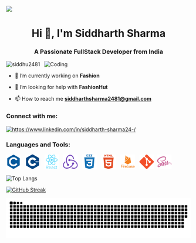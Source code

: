 ![](https://github.com/Siddhu2481/Siddhu2481/blob/main/header.gif)
<h1 align="center">Hi 👋, I'm Siddharth Sharma</h1>
<h3 align="center">A Passionate FullStack Developer from India </h3>
<img align="right" alt="Coding" width="400" src="https://cdn.dribbble.com/users/1162077/screenshots/3848914/programmer.gif">
<p align="left"> <img src="https://komarev.com/ghpvc/?username=siddhu2481&label=Profile%20views&color=0e75b6&style=flat" alt="siddhu2481" /> </p>

- 🔭 I’m currently working on **Fashion**

- 🤝 I’m looking for help with **FashionHut**

- 📫 How to reach me **siddharthsharma2481@gmail.com**

<h3 align="left">Connect with me:</h3>
<p align="left">
<a href="https://www.linkedin.com/in/siddharth-sharma24-/" target="blank"><img align="center" src="https://raw.githubusercontent.com/rahuldkjain/github-profile-readme-generator/master/src/images/icons/Social/linked-in-alt.svg" alt="https://www.linkedin.com/in/siddharth-sharma24-/" height="30" width="40" /></a>
</p>

<h3 align="left">Languages and Tools:</h3>
<div>
  <img src="https://github.com/devicons/devicon/blob/master/icons/c/c-plain.svg" title="C" alt="C" width="40" height="40"/>&nbsp;&nbsp;
  <img src="https://github.com/devicons/devicon/blob/master/icons/cplusplus/cplusplus-plain.svg" title="C++" alt="C++" width="40" height="40"/>&nbsp;&nbsp;
  <img src="https://github.com/devicons/devicon/blob/master/icons/react/react-original-wordmark.svg" title="React" alt="React" width="40" height="40"/>&nbsp;&nbsp;
  <img src="https://github.com/devicons/devicon/blob/master/icons/redux/redux-original.svg" title="Redux" alt="Redux " width="40" height="40"/>&nbsp;&nbsp;
  <img src="https://github.com/devicons/devicon/blob/master/icons/css3/css3-plain-wordmark.svg"  title="CSS3" alt="CSS" width="40" height="40"/>&nbsp;&nbsp;
  <img src="https://github.com/devicons/devicon/blob/master/icons/html5/html5-plain-wordmark.svg" title="HTML5" alt="HTML" width="40" height="40"/>&nbsp;&nbsp;
  <img src="https://github.com/devicons/devicon/blob/master/icons/firebase/firebase-plain-wordmark.svg" title="Firebase" alt="Firebase" width="40" height="40"/>&nbsp;&nbsp;
  <img src="https://github.com/devicons/devicon/blob/master/icons/git/git-plain.svg" title="Git" **alt="Git" width="40" height="40"/>&nbsp;
  <img src="https://github.com/devicons/devicon/blob/master/icons/sass/sass-original.svg" title="Sass" **alt="Sass" width="40" height="40"/>&nbsp;&nbsp;
</div>


![Top Langs](https://github-readme-stats.vercel.app/api/top-langs/?username=Siddhu2481&layout=compact&theme=vision-friendly-dark)

[![GitHub Streak](https://github-readme-streak-stats.herokuapp.com?user=Siddhu2481&theme=nightowl&locale=hi&date_format=j%20M%5B%20Y%5D&sideNums=DD7234&dates=169B12&background=090202&border=0C0202&stroke=23F7E9&ring=DD732B&fire=FF6C15&currStreakNum=2ADFFF&currStreakLabel=F4F3FF&sideLabels=FFFFFF)](https://git.io/streak-stats)

![GitHub Snake dark](https://github.com/Siddhu2481/Siddhu2481/blob/output/github-contribution-grid-snake-dark.svg)
